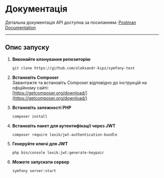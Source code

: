 # Документація

Детальна документація API доступна за посиланням:
[Postman Documentation](https://documenter.getpostman.com/view/41955505/2sAYX9mKdg)

---

## Опис запуску

1. **Виконайте клонування репозиторію**
   ```sh
   git clone https://github.com/oleksandr-kipz/symfony-test
   ```

2. **Встановіть Composer**  
   Завантажте та встановіть Composer відповідно до інструкцій на офіційному сайті:  
   [https://getcomposer.org/download/](https://getcomposer.org/download/)

3. **Встановіть залежності PHP**
   ```sh
   composer install
   ```

4. **Встановіть пакет для аутентифікації через JWT**
   ```sh
   composer require lexik/jwt-authentication-bundle
   ```

5. **Генеруйте ключі для JWT**
   ```sh
   php bin/console lexik:jwt:generate-keypair
   ```

6. **Можете запускати сервер**
   ```sh
   symfony server:start
   ```
